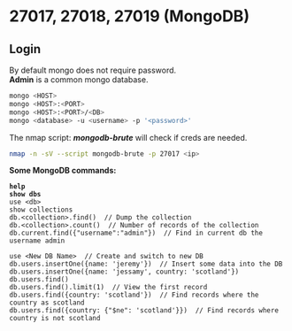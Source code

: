 # 27017, 27018, 27019 (MongoDB)

## Login

By default mongo does not require password.\
**Admin** is a common mongo database.

```bash
mongo <HOST>
mongo <HOST>:<PORT>
mongo <HOST>:<PORT>/<DB>
mongo <database> -u <username> -p '<password>'
```

The nmap script: _**mongodb-brute**_ will check if creds are needed.

```bash
nmap -n -sV --script mongodb-brute -p 27017 <ip>
```

**Some MongoDB commands:**

<pre class="language-mongodb"><code class="lang-mongodb"><strong>help
</strong><strong>show dbs
</strong>use &#x3C;db>
show collections
db.&#x3C;collection>.find()  // Dump the collection
db.&#x3C;collection>.count()  // Number of records of the collection
db.current.find({"username":"admin"})  // Find in current db the username admin
</code></pre>

```mongodb
use <New DB Name>  // Create and switch to new DB
db.users.insertOne({name: 'jeremy'})  // Insert some data into the DB
db.users.insertOne({name: 'jessamy', country: 'scotland'})
db.users.find()
db.users.find().limit(1)  // View the first record
db.users.find({country: 'scotland'})  // Find records where the country as scotland
db.users.find({country: {"$ne": 'scotland'}})  // Find records where country is not scotland

```
